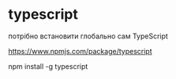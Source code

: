 # typescript

потрібно встановити глобально сам TypeScript

https://www.npmjs.com/package/typescript

npm install -g typescript
